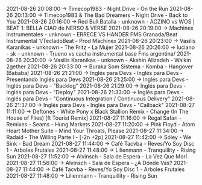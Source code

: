 2021-08-26 20:08:00 -> Timecop1983 - Night Drive - On the Run
2021-08-26 20:13:00 -> Timecop1983 & The Bad Dreamers - Night Drive - Back to You
2021-08-26 20:16:00 -> Red Bull Batalla - unknown - ACZINO vs WOS | BEAT 1: BELLA CIAO de NERSO & VERSE
2021-08-26 20:19:00 -> Machinex Instrumentales - unknown - ERRECE VS HANDER FMS Granada/Beat Instrumental 1/TecladoBeat - Prod Machinex
2021-08-26 20:23:00 -> Vasilis Karanikas - unknown - The Fritz - La Mujer
2021-08-26 20:26:00 -> luciano - sk - unknown - Trueno vs cacha instrumental base Fms argentina/
2021-08-26 20:30:00 -> Vasilis Karanikas - unknown - Akshin Alizadeh - Walkin 2gether
2021-08-26 20:33:00 -> Buraka Som Sistema - Komba - Hangover (Bababa)
2021-08-26 21:21:00 -> Inglés para Devs - Inglés para Devs - Presentando Inglés para Devs
2021-08-26 21:25:00 -> Inglés para Devs - Inglés para Devs - "Backlog"
2021-08-26 21:29:00 -> Inglés para Devs - Inglés para Devs - "Deploy"
2021-08-26 21:33:00 -> Inglés para Devs - Inglés para Devs - "Continuous Integration / Continuous Delivery"
2021-08-26 21:37:00 -> Inglés para Devs - Inglés para Devs - "Callback"
2021-08-27 11:11:00 -> Deftones - White Pony x Black Stallion Remix - Change (In The House of Flies) [ft Tourist Remix]
2021-08-27 11:16:00 -> Regal Safari - Remixes - Seams - Hung Markets
2021-08-27 11:20:00 -> Pink Floyd - Atom Heart Mother Suite - Mind Your Throats, Please
2021-08-27 11:34:00 -> Radaid - The Willing Parte I - [-2n +2p]
2021-08-27 11:42:00 -> Sóley - We Sink - Bad Dream
2021-08-27 11:44:00 -> Café Tacvba - Reves/Yo Soy Disc 1 - Arboles Frutales
2021-08-27 11:48:00 -> Lilienmann - Tranquillity - Rising Sun
2021-08-27 11:52:00 -> Alvinsch - Sala de Espera - La Vez Que Morí
2021-08-27 11:56:00 -> Alvinsch - Sala de Espera - ¿A Dónde Vas?
2021-08-27 11:44:00 -> Café Tacvba - Reves/Yo Soy Disc 1 - Arboles Frutales
2021-08-27 11:48:00 -> Lilienmann - Tranquillity - Rising Sun
